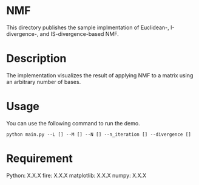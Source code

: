 # NMF
This directory publishes the sample implmentation of Euclidean-, I-divergence-, and IS-divergence-based NMF.

# Description
The implementation visualizes the result of applying NMF to a matrix using an arbitrary number of bases.

# Usage
You can use the following command to run the demo.
```
python main.py --L [] --M [] --N [] --n_iteration [] --divergence []
```

# Requirement
Python: X.X.X
fire: X.X.X
matplotlib: X.X.X
numpy: X.X.X
